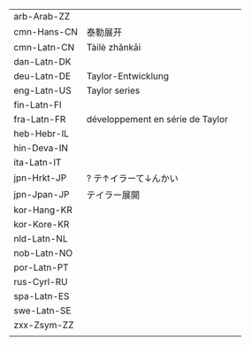 | | | |
|-|-|-|
| arb-Arab-ZZ |  |  |
| cmn-Hans-CN | 泰勒展开 |  |
| cmn-Latn-CN | Tàilè zhǎnkāi |  |
| dan-Latn-DK |  |  |
| deu-Latn-DE | Taylor-Entwicklung |  |
| eng-Latn-US | Taylor series |  |
| fin-Latn-FI |  |  |
| fra-Latn-FR | développement en série de Taylor |  |
| heb-Hebr-IL |  |  |
| hin-Deva-IN |  |  |
| ita-Latn-IT |  |  |
| jpn-Hrkt-JP | ? テ↑イラーて↓んかい |  |
| jpn-Jpan-JP | テイラー展開 |  |
| kor-Hang-KR |  |  |
| kor-Kore-KR |  |  |
| nld-Latn-NL |  |  |
| nob-Latn-NO |  |  |
| por-Latn-PT |  |  |
| rus-Cyrl-RU |  |  |
| spa-Latn-ES |  |  |
| swe-Latn-SE |  |  |
| zxx-Zsym-ZZ |  |  |
|  |  |  |
